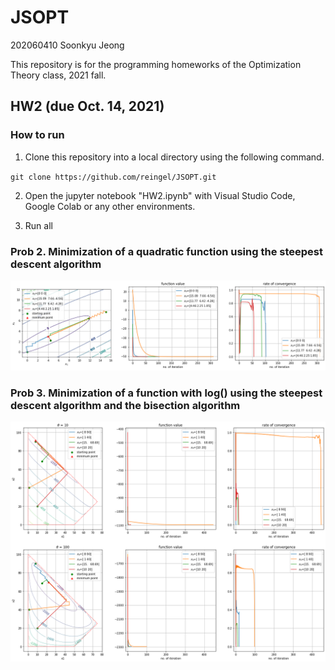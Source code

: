 # JSOPT

202060410 Soonkyu Jeong

This repository is for the programming homeworks of the Optimization Theory class, 2021 fall.

## HW2 (due Oct. 14, 2021)
### How to run
1. Clone this repository into a local directory using the following command.

`git clone https://github.com/reingel/JSOPT.git`


2. Open the jupyter notebook "HW2.ipynb" with Visual Studio Code, Google Colab or any other environments.

3. Run all

### Prob 2. Minimization of a quadratic function using the steepest descent algorithm

<img src='prob2-output.png'>

### Prob 3. Minimization of a function with log() using the steepest descent algorithm and the bisection algorithm

<img src='prob3-output.png'>
